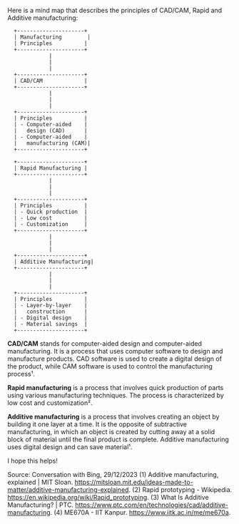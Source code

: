 Here is a mind map that describes the principles of CAD/CAM, Rapid and Additive manufacturing:

```
  +---------------------+
  | Manufacturing        |
  | Principles          |
  +---------------------+
             |
             |
             |
  +---------------------+
  | CAD/CAM             |
  +---------------------+
             |
             |
             |
  +---------------------+
  | Principles          |
  | - Computer-aided    |
  |   design (CAD)      |
  | - Computer-aided    |
  |   manufacturing (CAM)|
  +---------------------+

  +---------------------+
  | Rapid Manufacturing |
  +---------------------+
             |
             |
             |
  +---------------------+
  | Principles          |
  | - Quick production  |
  | - Low cost          |
  | - Customization     |
  +---------------------+
             |
             |
             |
  +---------------------+
  | Additive Manufacturing|
  +---------------------+
             |
             |
             |
  +---------------------+
  | Principles          |
  | - Layer-by-layer    |
  |   construction      |
  | - Digital design    |
  | - Material savings  |
  +---------------------+
```

**CAD/CAM** stands for computer-aided design and computer-aided manufacturing. It is a process that uses computer software to design and manufacture products. CAD software is used to create a digital design of the product, while CAM software is used to control the manufacturing process¹.

**Rapid manufacturing** is a process that involves quick production of parts using various manufacturing techniques. The process is characterized by low cost and customization².

**Additive manufacturing** is a process that involves creating an object by building it one layer at a time. It is the opposite of subtractive manufacturing, in which an object is created by cutting away at a solid block of material until the final product is complete. Additive manufacturing uses digital design and can save material¹.

I hope this helps!

Source: Conversation with Bing, 29/12/2023
(1) Additive manufacturing, explained | MIT Sloan. https://mitsloan.mit.edu/ideas-made-to-matter/additive-manufacturing-explained.
(2) Rapid prototyping - Wikipedia. https://en.wikipedia.org/wiki/Rapid_prototyping.
(3) What Is Additive Manufacturing? | PTC. https://www.ptc.com/en/technologies/cad/additive-manufacturing.
(4) ME670A - IIT Kanpur. https://www.iitk.ac.in/me/me670a.
